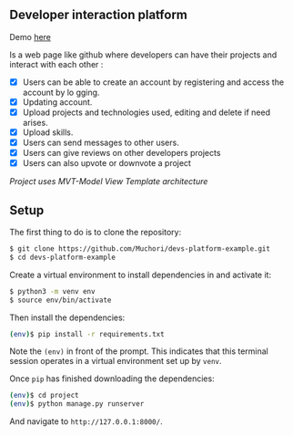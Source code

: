 ## Developer interaction platform

Demo [here](https://devs-interaction-platform.herokuapp.com/)

Is a web page like github where developers can have their projects and interact with each other :

- [x] Users can be able to create an account by registering and access the account by lo
      gging.
- [x] Updating account.
- [x] Upload projects and technologies used, editing and delete if need arises.
- [x] Upload skills.
- [x] Users can send messages to other users.
- [x] Users can give reviews on other developers projects
- [x] Users can also upvote or downvote a project

_Project uses MVT-Model View Template architecture_

## Setup

The first thing to do is to clone the repository:

```sh
$ git clone https://github.com/Muchori/devs-platform-example.git
$ cd devs-platform-example
```

Create a virtual environment to install dependencies in and activate it:

```sh
$ python3 -m venv env
$ source env/bin/activate
```

Then install the dependencies:

```sh
(env)$ pip install -r requirements.txt
```

Note the `(env)` in front of the prompt. This indicates that this terminal
session operates in a virtual environment set up by `venv`.

Once `pip` has finished downloading the dependencies:

```sh
(env)$ cd project
(env)$ python manage.py runserver
```

And navigate to `http://127.0.0.1:8000/`.
